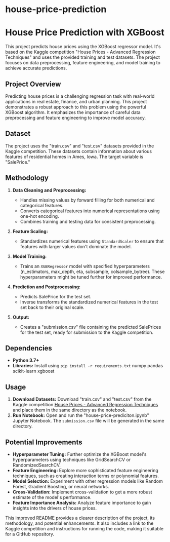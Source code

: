 # house-price-prediction
# House Price Prediction with XGBoost

This project predicts house prices using the XGBoost regressor model. It's based on the Kaggle competition "House Prices - Advanced Regression Techniques" and uses the provided training and test datasets.  The project focuses on data preprocessing, feature engineering, and model training to achieve accurate predictions.

## Project Overview

Predicting house prices is a challenging regression task with real-world applications in real estate, finance, and urban planning.  This project demonstrates a robust approach to this problem using the powerful XGBoost algorithm.  It emphasizes the importance of careful data preprocessing and feature engineering to improve model accuracy.

## Dataset

The project uses the "train.csv" and "test.csv" datasets provided in the Kaggle competition. These datasets contain information about various features of residential homes in Ames, Iowa. The target variable is "SalePrice."

## Methodology

1. **Data Cleaning and Preprocessing:**
   - Handles missing values by forward filling for both numerical and categorical features.
   - Converts categorical features into numerical representations using one-hot encoding.
   - Combines training and testing data for consistent preprocessing.

2. **Feature Scaling:**
   - Standardizes numerical features using `StandardScaler` to ensure that features with larger values don't dominate the model.

3. **Model Training:**
   - Trains an `XGBRegressor` model with specified hyperparameters (n_estimators, max_depth, eta, subsample, colsample_bytree). These hyperparameters might be tuned further for improved performance.

4. **Prediction and Postprocessing:**
   - Predicts SalePrice for the test set.
   - Inverse transforms the standardized numerical features in the test set back to their original scale.

5. **Output:**
   - Creates a "submission.csv" file containing the predicted SalePrices for the test set, ready for submission to the Kaggle competition.


## Dependencies

* **Python 3.7+**
* **Libraries:**  Install using `pip install -r requirements.txt`
numpy
pandas
scikit-learn
xgboost


## Usage

1. **Download Datasets:** Download "train.csv" and "test.csv" from the Kaggle competition [House Prices - Advanced Regression Techniques](https://www.kaggle.com/competitions/house-prices-advanced-regression-techniques/data) and place them in the same directory as the notebook.
2. **Run Notebook:** Open and run the "house-price-prediciton.ipynb" Jupyter Notebook.  The `submission.csv` file will be generated in the same directory.


## Potential Improvements

* **Hyperparameter Tuning:** Further optimize the XGBoost model's hyperparameters using techniques like GridSearchCV or RandomizedSearchCV.
* **Feature Engineering:** Explore more sophisticated feature engineering techniques, such as creating interaction terms or polynomial features.
* **Model Selection:**  Experiment with other regression models like Random Forest, Gradient Boosting, or neural networks.
* **Cross-Validation:** Implement cross-validation to get a more robust estimate of the model's performance.
* **Feature Importance Analysis:** Analyze feature importance to gain insights into the drivers of house prices.


This improved README provides a clearer description of the project, its methodology, and potential enhancements.  It also includes a link to the Kaggle competition and instructions for running the code, making it suitable for a GitHub repository.
